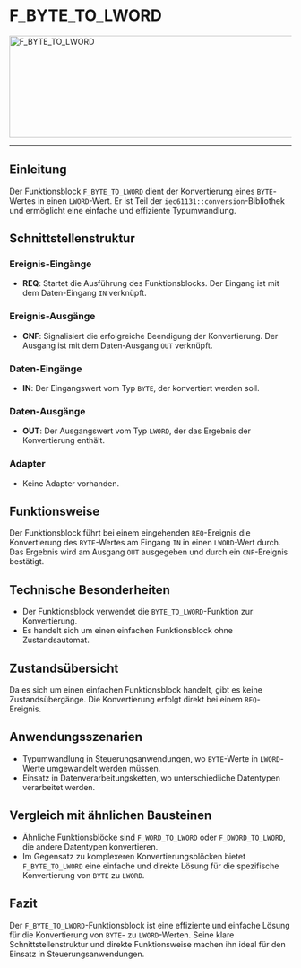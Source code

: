 # F_BYTE_TO_LWORD

<img width="1245" height="182" alt="F_BYTE_TO_LWORD" src="https://github.com/user-attachments/assets/c56c9f09-1174-475c-ad6f-123ba7f3aa49" />

* * * * * * * * * *
## Einleitung
Der Funktionsblock `F_BYTE_TO_LWORD` dient der Konvertierung eines `BYTE`-Wertes in einen `LWORD`-Wert. Er ist Teil der `iec61131::conversion`-Bibliothek und ermöglicht eine einfache und effiziente Typumwandlung.

## Schnittstellenstruktur

### **Ereignis-Eingänge**
- **REQ**: Startet die Ausführung des Funktionsblocks. Der Eingang ist mit dem Daten-Eingang `IN` verknüpft.

### **Ereignis-Ausgänge**
- **CNF**: Signalisiert die erfolgreiche Beendigung der Konvertierung. Der Ausgang ist mit dem Daten-Ausgang `OUT` verknüpft.

### **Daten-Eingänge**
- **IN**: Der Eingangswert vom Typ `BYTE`, der konvertiert werden soll.

### **Daten-Ausgänge**
- **OUT**: Der Ausgangswert vom Typ `LWORD`, der das Ergebnis der Konvertierung enthält.

### **Adapter**
- Keine Adapter vorhanden.

## Funktionsweise
Der Funktionsblock führt bei einem eingehenden `REQ`-Ereignis die Konvertierung des `BYTE`-Wertes am Eingang `IN` in einen `LWORD`-Wert durch. Das Ergebnis wird am Ausgang `OUT` ausgegeben und durch ein `CNF`-Ereignis bestätigt.

## Technische Besonderheiten
- Der Funktionsblock verwendet die `BYTE_TO_LWORD`-Funktion zur Konvertierung.
- Es handelt sich um einen einfachen Funktionsblock ohne Zustandsautomat.

## Zustandsübersicht
Da es sich um einen einfachen Funktionsblock handelt, gibt es keine Zustandsübergänge. Die Konvertierung erfolgt direkt bei einem `REQ`-Ereignis.

## Anwendungsszenarien
- Typumwandlung in Steuerungsanwendungen, wo `BYTE`-Werte in `LWORD`-Werte umgewandelt werden müssen.
- Einsatz in Datenverarbeitungsketten, wo unterschiedliche Datentypen verarbeitet werden.

## Vergleich mit ähnlichen Bausteinen
- Ähnliche Funktionsblöcke sind `F_WORD_TO_LWORD` oder `F_DWORD_TO_LWORD`, die andere Datentypen konvertieren.
- Im Gegensatz zu komplexeren Konvertierungsblöcken bietet `F_BYTE_TO_LWORD` eine einfache und direkte Lösung für die spezifische Konvertierung von `BYTE` zu `LWORD`.

## Fazit
Der `F_BYTE_TO_LWORD`-Funktionsblock ist eine effiziente und einfache Lösung für die Konvertierung von `BYTE`- zu `LWORD`-Werten. Seine klare Schnittstellenstruktur und direkte Funktionsweise machen ihn ideal für den Einsatz in Steuerungsanwendungen.
